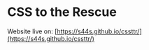# CSS to the Rescue

Website live on: [https://s44s.github.io/cssttr/](https://s44s.github.io/cssttr/)
